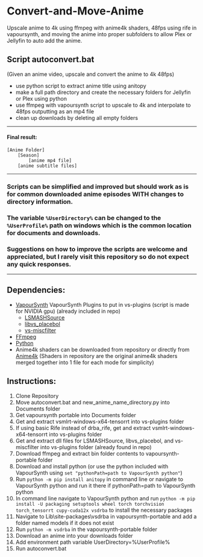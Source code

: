 # Convert-and-Move-Anime
Upscale anime to 4k using ffmpeg with anime4k shaders, 48fps using rife in vapoursynth, and moving the anime into proper subfolders to allow Plex or Jellyfin to auto add the anime.

## Script autoconvert.bat
(Given an anime video, upscale and convert the anime to 4k 48fps)
- use python script to extract anime title using anitopy
- make a full path directory and create the necessary folders for Jellyfin or Plex using python
- use ffmpeg with vapoursynth script to upscale to 4k and interpolate to 48fps outputting as an mp4 file
- clean up downloads by deleting all empty folders
-----------------------------------------------

#### Final result:
    [Anime Folder]
	    [Season]
	        [anime mp4 file]
		[anime subtitle files]
-----------------------------------------------

### Scripts can be simplified and improved but should work as is for common downloaded anime episodes **WITH** changes to directory information.
### The variable `%UserDirectory%` can be changed to the `%UserProfile%` path on windows which is the common location for documents and downloads.
### Suggestions on how to improve the scripts are welcome and appreciated, but I rarely visit this repository so do not expect any quick responses.
-----------------------------------------------

## Dependencies:
  - [VapourSynth](https://www.vapoursynth.com/doc/installation.html)
    VapourSynth Plugins to put in vs-plugins (script is made for NVIDIA gpu) (already included in repo)
      - [LSMASHSource](https://github.com/HomeOfAviSynthPlusEvolution/L-SMASH-Works/releases/)
      - [libvs_placebol](https://github.com/Lypheo/vs-placebo/releases)
      - [vs-miscfilter](https://github.com/vapoursynth/vs-miscfilters-obsolete/releases)
  - [FFmpeg](https://ffmpeg.org/download.html)
  - [Python](https://www.python.org/downloads/)
  - Anime4k shaders can be downloaded from repository or directly from [Anime4k](https://github.com/bloc97/Anime4K) (Shaders in repository are the original anime4k shaders merged together into 1 file for each mode for simplicity)

## Instructions:
1. Clone Repository
2. Move autoconvert.bat and new_anime_name_directory.py into Documents folder
3. Get vapoursynth portable into Documents folder
4. Get and extract vsmlrt-windows-x64-tensorrt into vs-plugins folder
4. If using basic Rife instead of drba_rife, get and extract vsmlrt-windows-x64-tensorrt into vs-plugins folder
5. Get and extract dll files for LSMASHSource, libvs_placebol, and vs-miscfilter into vs-plugins folder (already found in repo)
6. Download ffmpeg and extract bin folder contents to vapoursynth-portable folder
7. Download and install python (or use the python included with VapourSynth using `set "pythonPath=path to VapourSynth python"`)
8. Run `python -m pip install anitopy` in command line or navigate to VapourSynth python and run it there if pythonPath=path to VapourSynth python
9. In command line navigate to VapourSynth python and run `python -m pip install -U packaging setuptools wheel torch torchvision torch_tensorrt cupy-cuda12x vsdrba` to install the necessary packages
10. Navigate to Lib\site-packages\vsdrba in vapoursynth-portable and add a folder named models if it does not exist
11. Run `python -m vsdrba` in the vapoursynth-portable folder
12. Download an anime into your downloads folder
13. Add environment path variable UserDirectory=%UserProfile%
14. Run autoconvert.bat
